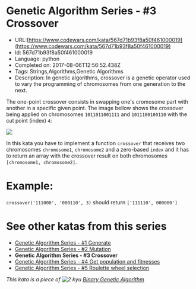 # Genetic Algorithm Series - #3 Crossover

 - URL:[https://www.codewars.com/kata/567d71b93f8a50f461000019](https://www.codewars.com/kata/567d71b93f8a50f461000019)
 - Id: 567d71b93f8a50f461000019
 - Language: python
 - Completed on: 2017-08-06T12:56:52.438Z
 - Tags: Strings,Algorithms,Genetic Algorithms
 - Description:
In genetic algorithms, crossover is a genetic operator used to vary the programming of chromosomes from one generation to the next.

The one-point crossover consists in swapping one's cromosome part with another in a specific given point. The image bellow shows the crossover being applied on chromosomes `1011011001111` and `1011100100110` with the cut point (index) `4`:

![](http://i.imgur.com/nZ4hgnS.gif)

In this kata you have to implement a function `crossover` that receives two chromosomes `chromosome1`, `chromosome2` and a zero-based `index` and it has to return an array with the crossover result on both chromosomes `[chromosome1, chromosome2]`.


# Example:

`crossover('111000', '000110', 3)` should return `['111110', 000000']`

# See other katas from this series

  - [Genetic Algorithm Series - #1 Generate](http://www.codewars.com/kata/genetic-algorithm-series-number-1-generate)
  - [Genetic Algorithm Series - #2 Mutation](http://www.codewars.com/kata/genetic-algorithm-series-number-2-mutation)
  - **Genetic Algorithm Series - #3 Crossover**
  - [Genetic Algorithm Series - #4 Get population and fitnesses](http://www.codewars.com/kata/genetic-algorithm-series-number-4-get-population-and-fitnesses)
  - [Genetic Algorithm Series - #5 Roulette wheel selection](http://www.codewars.com/kata/genetic-algorithm-series-number-5-roulette-wheel-selection)

*This kata is a piece of  ![2 kyu](http://i.imgur.com/CGlQhDW.png) [Binary Genetic Algorithm](http://www.codewars.com/kata/526f35b9c103314662000007)*

